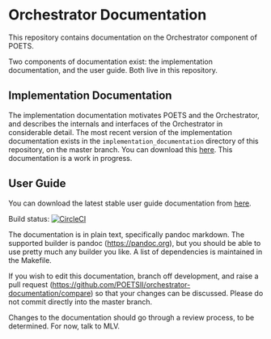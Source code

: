 # Orchestrator Documentation

This repository contains documentation on the Orchestrator component of
POETS.

Two components of documentation exist: the implementation documentation, and
the user guide. Both live in this repository.

## Implementation Documentation

The implementation documentation motivates POETS and the Orchestrator, and
describes the internals and interfaces of the Orchestrator in considerable
detail. The most recent version of the implementation documentation exists in
the `implementation_documentation` directory of this repository, on the master
branch. You can download this
[here](https://github.com/POETSII/orchestrator-documentation/tree/master/implementation_documentation).
This documentation is a work in progress.

## User Guide

You can download the latest stable user guide documentation from
[here](https://github.com/POETSII/orchestrator-documentation/releases).

Build status: [![CircleCI](https://circleci.com/gh/POETSII/orchestrator-documentation.svg?style=svg)](https://circleci.com/gh/POETSII/orchestrator-documentation)

The documentation is in plain text, specifically pandoc markdown. The supported
builder is pandoc (https://pandoc.org), but you should be able to use pretty
much any builder you like. A list of dependencies is maintained in the
Makefile.

If you wish to edit this documentation, branch off development, and raise a
pull request (https://github.com/POETSII/orchestrator-documentation/compare) so
that your changes can be discussed. Please do not commit directly into the
master branch.

Changes to the documentation should go through a review process, to be
determined. For now, talk to MLV.
